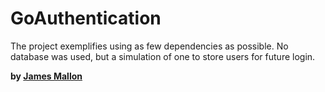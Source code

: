 # GoAuthentication

The project exemplifies using as few dependencies as possible. No database was used, but a simulation of one to store users for future login.


**by [James Mallon]**

[James Mallon]: <https://www.linkedin.com/in/thiago-mallon/>
